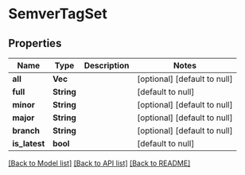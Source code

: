 # SemverTagSet

## Properties
Name | Type | Description | Notes
------------ | ------------- | ------------- | -------------
**all** | **Vec<String>** |  | [optional] [default to null]
**full** | **String** |  | [default to null]
**minor** | **String** |  | [optional] [default to null]
**major** | **String** |  | [optional] [default to null]
**branch** | **String** |  | [optional] [default to null]
**is_latest** | **bool** |  | [default to null]

[[Back to Model list]](../README.md#documentation-for-models) [[Back to API list]](../README.md#documentation-for-api-endpoints) [[Back to README]](../README.md)


